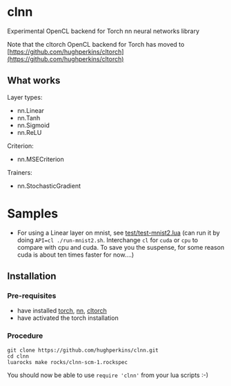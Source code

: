 # clnn

Experimental OpenCL backend for Torch nn neural networks library

Note that the cltorch OpenCL backend for Torch has moved to [https://github.com/hughperkins/cltorch](https://github.com/hughperkins/cltorch)

## What works

Layer types:
* nn.Linear
* nn.Tanh
* nn.Sigmoid
* nn.ReLU

Criterion:
* nn.MSECriterion

Trainers:
* nn.StochasticGradient

# Samples

* For using a Linear layer on mnist, see [test/test-mnist2.lua](test/test-mnist2.lua)  (can run it by doing `API=cl ./run-mnist2.sh`.  Interchange `cl` for `cuda` or `cpu` to compare with cpu and cuda.  To save you the suspense, for some reason cuda is about ten times faster for now....)

## Installation

### Pre-requisites

* have installed [torch](https://github.com/torch/torch7), [nn](https://github.com/torch/nn), [cltorch](https://github.com/hughperkins/cltorch)
* have activated the torch installation

### Procedure

```
git clone https://github.com/hughperkins/clnn.git
cd clnn
luarocks make rocks/clnn-scm-1.rockspec
```

You should now be able to use `require 'clnn'` from your lua scripts :-)

